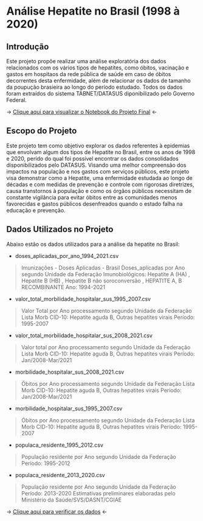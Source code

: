 
# Análise Hepatite no Brasil (1998 à 2020)


## Introdução
Este projeto propõe realizar uma análise exploratória dos dados relacionados com os vários tipos de hepatites, como óbitos, vacinação e gastos em hospitaos da rede pública de saúde em caso de óbitos decorrentes desta enfermidade, além de relacionar os dados de tamanho da poupução brasieira ao longo do período estudado. Todos os dados foram extraídos do sistema TABNET/DATASUS diponibilizado pelo Governo Federal.

-> [Clique aqui para visualizar o Notebook do Projeto Final](https://github.com/LucasAlbFar/analise_dados_hepatite_brasil/blob/main/notebooks/main.ipynb) <-

## Escopo do Projeto
Este projeto tem como objetivo explorar os dados referentes à epidemias que envolvam algum dos tipos de Hepatite no Brasil, entre os anos de 1998 e 2020, perído do qual foi possível encontrar os dados consolidados disponibilizados pelo DATASUS. 
Visando uma melhor compreensão dos impactos na população e nos gastos com serviços públicos, este projeto visa demonstrar como a Hepatite, uma enfermidade estudada ao longo de décadas e com medidas de prevenção e controle com rigorosas diretrizes, causa transtornos à população e como os órgãos públicos necessitam de constante vigilância para evitar óbitos entre as comunidades menos favorecidas e gastos públicos desenfreados quando o estado falha na educação e prevenção.

## Dados Utilizados no Projeto

Abaixo estão os dados utilizados para a análise da hepatite no Brasil:

* doses_aplicadas_por_ano_1994_2021.csv
>Imunizações - Doses Aplicadas - Brasil
Doses_aplicadas por Ano segundo Unidade da Federação
Imunobiológicos: Hepatite A (HA) , Hepatite B (HB) , Hepatite B não soroconversão , HEPATITE A, B RECOMBINANTE
Ano: 1994-2021

* valor_total_morbilidade_hospitalar_sus_1995_2007.csv
>Valor Total por Ano processamento segundo Unidade da Federação
Lista Morb CID-10: Hepatite aguda B, Outras hepatites virais
Período: 1995-2007

* valor_total_morbilidade_hospitalar_sus_2008_2021.csv
>Valor total por Ano processamento segundo Unidade da Federação
Lista Morb CID-10: Hepatite aguda B, Outras hepatites virais
Período: Jan/2008-Mar/2021

* morbilidade_hospitalar_sus_2008_2021.csv
>Óbitos por Ano processamento segundo Unidade da Federação
Lista Morb CID-10: Hepatite aguda B, Outras hepatites virais
Período: Jan/2008-Mar/2021

* morbilidade_hospitalar_sus_1995_2007.csv
>Óbitos por Ano processamento segundo Unidade da Federação
Lista Morb CID-10: Hepatite aguda B, Outras hepatites virais
Período: 1995-2007

* populaca_residente_1995_2012.csv
>População residente por Ano segundo Unidade da Federação
Período: 1995-2012

* populaca_residente_2013_2020.csv
>População residente por Ano segundo Unidade da Federação
Período: 2013-2020
Estimativas preliminares elaboradas pelo Ministério da Saúde/SVS/DASNT/CGIAE

-> [Clique aqui para verificar os dados](https://github.com/LucasAlbFar/analise_dados_hepatite_brasil/tree/main/dados) <-
